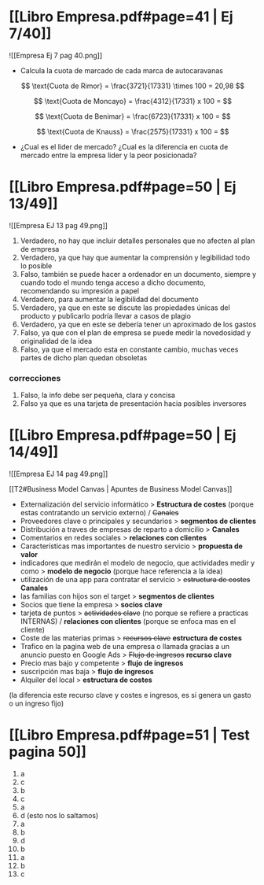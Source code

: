 # [[Libro Empresa.pdf#page=41 | Ej 7/40]]

![[Empresa Ej 7 pag 40.png]]

+ Calcula la cuota de marcado de cada marca de autocaravanas

$$
\text{Cuota de Rimor} = \frac{3721}{17331} \times 100 = 20,98
$$

$$
\text{Cuota de Moncayo} = \frac{4312}{17331} x 100 =
$$

$$
\text{Cuota de Benimar} = \frac{6723}{17331} x 100 =
$$

$$
\text{Cuota de Knauss} = \frac{2575}{17331} x 100 =
$$

+ ¿Cual es el lider de mercado? ¿Cual es la diferencia en cuota de mercado entre la empresa lider y la peor posicionada?


# [[Libro Empresa.pdf#page=50 | Ej 13/49]]

![[Empresa EJ 13 pag 49.png]]

1. Verdadero, no hay que incluir detalles personales que no afecten al plan de empresa
2. Verdadero, ya que hay que aumentar la comprensión y legibilidad todo lo posible
3. Falso, también se puede hacer a ordenador en un documento, siempre y cuando todo el mundo tenga acceso a dicho documento, recomendando su impresión a papel
4. Verdadero, para aumentar la legibilidad del documento
5. Verdadero, ya que en este se discute las propiedades únicas del producto y publicarlo podría llevar a casos de plagio
6. Verdadero, ya que en este se debería tener un aproximado de los gastos
7. Falso, ya que con el plan de empresa se puede medir la novedosidad y originalidad de la idea
8. Falso, ya que el mercado esta en constante cambio, muchas veces partes de dicho plan quedan obsoletas

### correcciones

1. Falso, la info debe ser pequeña, clara y concisa
5. Falso ya que es una tarjeta de presentación hacia posibles inversores



# [[Libro Empresa.pdf#page=50 | Ej 14/49]]

![[Empresa EJ 14 pag 49.png]]

[[T2#Business Model Canvas | Apuntes de Business Model Canvas]]

- Externalización del servicio informático > **Estructura de costes** (porque estas contratando un servicio externo) / ~~Canales~~
- Proveedores clave o principales y secundarios > **segmentos de clientes**
- Distribución a traves de empresas de reparto a domicilio > **Canales**
- Comentarios en redes sociales > **relaciones con clientes**
- Características mas importantes de nuestro servicio > **propuesta de valor**
- indicadores que medirán el modelo de negocio, que actividades medir y como > **modelo de negocio** (porque hace referencia a la idea)
- utilización de una app para contratar el servicio > ~~estructura de costes~~ **Canales**
- las familias con hijos son el target > **segmentos de clientes**
- Socios que tiene la empresa > **socios clave**
- tarjeta de puntos > ~~actividades clave~~ (no porque se refiere a practicas INTERNAS) / **relaciones con clientes** (porque se enfoca mas en el cliente)
- Coste de las materias primas > ~~recursos clave~~ **estructura de costes**
- Trafico en la pagina web de una empresa o llamada gracias a un anuncio puesto en Google Ads > ~~Flujo de ingresos~~ **recurso clave** 
- Precio mas bajo y competente > **flujo de ingresos**
- suscripción mas baja > **flujo de ingresos**
- Alquiler del local > **estructura de costes**

(la diferencia este recurso clave y costes e ingresos, es si genera un gasto o un ingreso fijo)


# [[Libro Empresa.pdf#page=51 | Test pagina 50]]

1. a
2. c
3. b
4. c
5. a
6. d (esto nos lo saltamos)
7. a
8. b
9. d
10. b
11. a
12. b
13. c